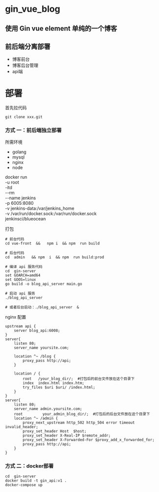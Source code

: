 # gin_vue_blog
## 使用 Gin  vue  element 单纯的一个博客
## 前后端分离部署 
- 博客前台
- 博客后台管理
- api端

# 部署
首先拉代码
```
git clone xxx.git
```
###  方式 一：前后端独立部署
 所需环境
- golang
- mysql
- nginx
- node 

docker run \
-u root \
-itd \
--rm \
--name jenkins \
-p 6005:8080 \
-v jenkins-data:/var/jenkins_home \
-v /var/run/docker.sock:/var/run/docker.sock \
jenkinsci/blueocean


 打包
```
# 前台代码
cd vue-front  &&   npm i  && npm  run build  

# 后台代码
cd  admin   && npm  i  && npm  run build:prod

# 编译 api 服务代码
cd  gin-server 
set GOARCH=amd64
set GOOS=linux
go build -o blog_api_server main.go

# 启动 api 服务
./blog_api_server

# 或者后台启动：./blog_api_server  &

```
nginx 配置

```
upstream api {
    server blog_api:6008;
}
server{
    listen 80;
    server_name yoursite.com;

    location ^~ /blog {
        proxy_pass http://api;
    }
    
    location / {
        root   /your_blog_dir/;  #打包后的前台文件放在这个目录下
        index  index.html index.htm;
        try_files $uri $uri/ /index.html;
    }
}
server{
    listen 80;
    server_name admin.yoursite.com;
    root         your_admin_blog_dir/;  #打包后的后台文件放在这个目录下
    location ^~ /admin {
        proxy_next_upstream http_502 http_504 error timeout invalid_header;
        proxy_set_header Host  $host;
        proxy_set_header X-Real-IP $remote_addr;
        proxy_set_header X-Forwarded-For $proxy_add_x_forwarded_for;
        proxy_pass http://api;
    }
}
```

###  方式 二：docker部署

```
cd  gin-server
docker build -t gin_api:v1 .
docker-compose up 
```